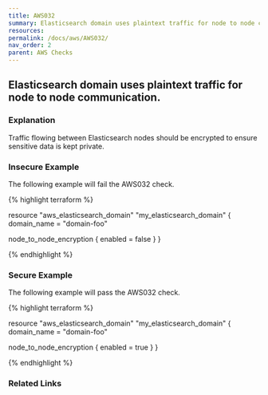 ```yaml
---
title: AWS032
summary: Elasticsearch domain uses plaintext traffic for node to node communication. [aws_elasticsearch_domain] 
resources: 
permalink: /docs/aws/AWS032/
nav_order: 2
parent: AWS Checks
---
```


## Elasticsearch domain uses plaintext traffic for node to node communication.

### Explanation


Traffic flowing between Elasticsearch nodes should be encrypted to ensure sensitive data is kept private.



### Insecure Example

The following example will fail the AWS032 check.

{% highlight terraform %}

resource "aws_elasticsearch_domain" "my_elasticsearch_domain" {
  domain_name = "domain-foo"

  node_to_node_encryption {
    enabled = false
  }
}

{% endhighlight %}



### Secure Example

The following example will pass the AWS032 check.

{% highlight terraform %}

resource "aws_elasticsearch_domain" "my_elasticsearch_domain" {
  domain_name = "domain-foo"

  node_to_node_encryption {
    enabled = true
  }
}

{% endhighlight %}


### Related Links


